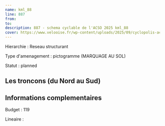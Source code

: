 ```yaml
---
name: kml_88 
line: 887
from: 
to:  
description: 887 - schema cyclable de l'ACSO 2025 kml_88 
cover: https://www.velooise.fr/wp-content/uploads/2025/09/cyclopolis-acso-default.jpg
---
```

Hierarchie : Reseau structurant

Type d'amenagement : pictogramme (MARQUAGE AU SOL)

Statut : planned

## Les troncons (du Nord au Sud)

## Informations complementaires

Budget  : 119 

Lineaire :

